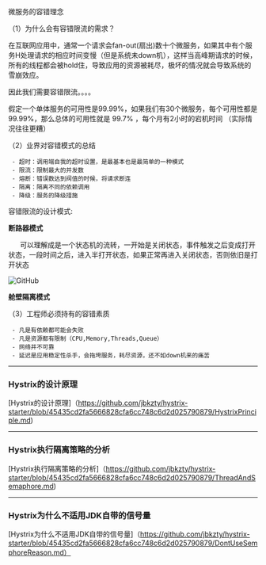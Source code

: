 微服务的容错理念

（1）为什么会有容错限流的需求？

在互联网应用中，通常一个请求会fan-out(扇出)数十个微服务，如果其中有个服务H处理请求的相应时间变慢（但是系统未down机），这样当高峰期请求的时候，所有的线程都会被hold住，导致应用的资源被耗尽，极坏的情况就会导致系统的雪崩效应。

因此我们需要容错限流。。。。

假定一个单体服务的可用性是99.99%，如果我们有30个微服务，每个可用性都是99.99%，那么总体的可用性就是 99.7% ，每个月有2小时的宕机时间 （实际情况往往更糟）


（2）业界对容错模式的总结

     - 超时：调用端自我的超时设置，是最基本也是最简单的一种模式
     - 限流：限制最大的并发数
     - 熔断：错误数达到阀值的时候，将请求断连
     - 隔离：隔离不同的依赖调用
     - 降级：服务的降级措施

 容错限流的设计模式: 
 
 <b> 断路器模式 </b>
 
&nbsp;&nbsp;&nbsp;&nbsp;&nbsp;&nbsp;可以理解成是一个状态机的流转，一开始是关闭状态，事件触发之后变成打开状态，一段时间之后，进入半打开状态，如果正常再进入关闭状态，否则依旧是打开状态
 
 ![GitHub][github3]

[github3]: http://fmn.xnpic.com/fmn082/20180920/0035/large_9Cup_e77200003ee31e83.jpg "GitHub,Social Coding" 
 
 
 <b> 舱壁隔离模式 </b>
 
 （3）工程师必须持有的容错素质  

     - 凡是有依赖都可能会失败     
     - 凡是资源都有限制（CPU,Memory,Threads,Queue）
     - 网络并不可靠
     - 延迟是应用稳定性杀手，会拖垮服务，耗尽资源，还不如down机来的痛苦

---

### Hystrix的设计原理

[Hystrix的设计原理]（https://github.com/jbkzty/hystrix-starter/blob/45435cd2fa5666828cfa6cc748c6d2d025790879/HystrixPrinciple.md)

---

### Hystrix执行隔离策略的分析

[Hystrix执行隔离策略的分析]（https://github.com/jbkzty/hystrix-starter/blob/45435cd2fa5666828cfa6cc748c6d2d025790879/ThreadAndSemaphore.md)

---

### Hystrix为什么不适用JDK自带的信号量

[Hystrix为什么不适用JDK自带的信号量]（https://github.com/jbkzty/hystrix-starter/blob/45435cd2fa5666828cfa6cc748c6d2d025790879/DontUseSemphoreReason.md）
























 

    



